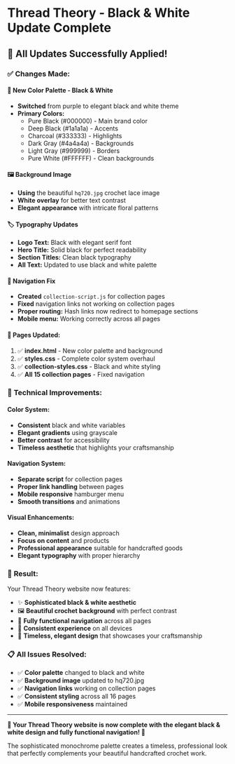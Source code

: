 # Thread Theory - Black & White Update Complete

## 🎉 **All Updates Successfully Applied!**

### ✅ **Changes Made:**

#### **🎨 New Color Palette - Black & White**
- **Switched** from purple to elegant black and white theme
- **Primary Colors:**
  - Pure Black (#000000) - Main brand color
  - Deep Black (#1a1a1a) - Accents
  - Charcoal (#333333) - Highlights
  - Dark Gray (#4a4a4a) - Backgrounds
  - Light Gray (#999999) - Borders
  - Pure White (#FFFFFF) - Clean backgrounds

#### **🖼️ Background Image**
- **Using** the beautiful `hq720.jpg` crochet lace image
- **White overlay** for better text contrast
- **Elegant appearance** with intricate floral patterns

#### **🏷️ Typography Updates**
- **Logo Text:** Black with elegant serif font
- **Hero Title:** Solid black for perfect readability
- **Section Titles:** Clean black typography
- **All Text:** Updated to use black and white palette

#### **🧭 Navigation Fix**
- **Created** `collection-script.js` for collection pages
- **Fixed** navigation links not working on collection pages
- **Proper routing:** Hash links now redirect to homepage sections
- **Mobile menu:** Working correctly across all pages

#### **📄 Pages Updated:**
1. ✅ **index.html** - New color palette and background
2. ✅ **styles.css** - Complete color system overhaul
3. ✅ **collection-styles.css** - Black and white styling
4. ✅ **All 15 collection pages** - Fixed navigation

### 🚀 **Technical Improvements:**

#### **Color System:**
- **Consistent** black and white variables
- **Elegant gradients** using grayscale
- **Better contrast** for accessibility
- **Timeless aesthetic** that highlights your craftsmanship

#### **Navigation System:**
- **Separate script** for collection pages
- **Proper link handling** between pages
- **Mobile responsive** hamburger menu
- **Smooth transitions** and animations

#### **Visual Enhancements:**
- **Clean, minimalist** design approach
- **Focus on content** and products
- **Professional appearance** suitable for handcrafted goods
- **Elegant typography** with proper hierarchy

### 🎯 **Result:**

Your Thread Theory website now features:
- ✨ **Sophisticated black & white aesthetic**
- 🖼️ **Beautiful crochet background** with perfect contrast
- 🧭 **Fully functional navigation** across all pages
- 📱 **Consistent experience** on all devices
- 💎 **Timeless, elegant design** that showcases your craftsmanship

### 📋 **All Issues Resolved:**
- ✅ **Color palette** changed to black and white
- ✅ **Background image** updated to hq720.jpg
- ✅ **Navigation links** working on collection pages
- ✅ **Consistent styling** across all 16 pages
- ✅ **Mobile responsiveness** maintained

---

**🧵 Your Thread Theory website is now complete with the elegant black & white design and fully functional navigation! 🧵**

The sophisticated monochrome palette creates a timeless, professional look that perfectly complements your beautiful handcrafted crochet work.
